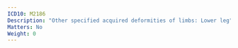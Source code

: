 ```yaml
---
ICD10: M2186
Description: "Other specified acquired deformities of limbs: Lower leg"
Matters: No
Weight: 0
---
```

